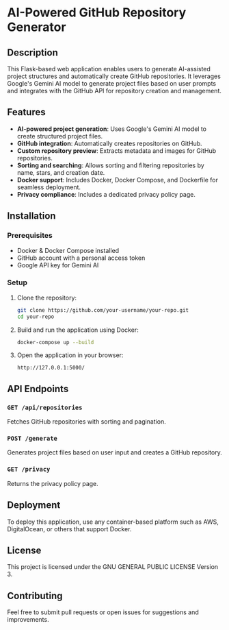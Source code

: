 # AI-Powered GitHub Repository Generator

## Description
This Flask-based web application enables users to generate AI-assisted project structures and automatically create GitHub repositories. It leverages Google's Gemini AI model to generate project files based on user prompts and integrates with the GitHub API for repository creation and management.

## Features
- **AI-powered project generation**: Uses Google's Gemini AI model to create structured project files.
- **GitHub integration**: Automatically creates repositories on GitHub.
- **Custom repository preview**: Extracts metadata and images for GitHub repositories.
- **Sorting and searching**: Allows sorting and filtering repositories by name, stars, and creation date.
- **Docker support**: Includes Docker, Docker Compose, and Dockerfile for seamless deployment.
- **Privacy compliance**: Includes a dedicated privacy policy page.

## Installation
### Prerequisites
- Docker & Docker Compose installed
- GitHub account with a personal access token
- Google API key for Gemini AI

### Setup
1. Clone the repository:
   ```sh
   git clone https://github.com/your-username/your-repo.git
   cd your-repo
   ```
2. Build and run the application using Docker:
   ```sh
   docker-compose up --build
   ```
3. Open the application in your browser:
   ```
   http://127.0.0.1:5000/
   ```

## API Endpoints
### `GET /api/repositories`
Fetches GitHub repositories with sorting and pagination.

### `POST /generate`
Generates project files based on user input and creates a GitHub repository.

### `GET /privacy`
Returns the privacy policy page.

## Deployment
To deploy this application, use any container-based platform such as AWS, DigitalOcean, or others that support Docker.

## License
This project is licensed under the GNU GENERAL PUBLIC LICENSE Version 3.

## Contributing
Feel free to submit pull requests or open issues for suggestions and improvements.
